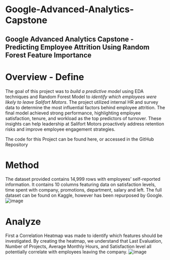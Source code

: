 # Google-Advanced-Analytics-Capstone
## Google Advanced Analytics Capstone - Predicting Employee Attrition Using Random Forest Feature Importance
# Overview - Define
The goal of this project was to *build a predictive model* using EDA techniques and Random Forest Model to *identify which employees were likely to leave Salifort Motors*. The project utilized internal HR and survey data to determine the most influential factors behind employee attrition. The final model achieved strong performance, highlighting employee satisfaction, tenure, and workload as the top predictors of turnover. These insights can help leadership at Salifort Motors proactively address retention risks and improve employee engagement strategies.

The code for this Project can be found here, or accessed in the GitHub Repository
# Method 
The dataset provided contains 14,999 rows with employees’ self-reported information. It contains 10 columns featuring data on satisfaction levels, time spent with company, promotions, department, salary and left. The full dataset can be found on Kaggle, however has been repurposed by Google. 
![image](https://github.com/user-attachments/assets/e438921c-581c-45b1-8f64-3b6c3f4dcf3c)
# Analyze 
First a Correlation Heatmap was made to identify which features should be investigated. By creating the heatmap, we understand that Last Evaluation, Number of Projects, Average Monthly Hours, and Satisfaction level all potentially correlate with employees leaving the company. 
![image](https://github.com/user-attachments/assets/fe0c6a87-6640-4924-9b95-12affa2a99a1)
